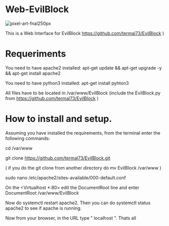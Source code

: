 # Web-EvilBlock
![pixel-art-fnal250px](https://user-images.githubusercontent.com/116316357/224299475-d2cd23fa-7b6e-4a3a-a2b8-db2a801d355c.png)

This is a Web Interface for EvilBlock  https://github.com/termal73/EvilBlock )
# Requeriments
You need to have apache2 installed: apt-get update && apt-get upgrade -y && apt-get install apache2

You need to have python3 installed: apt-get install pyhton3

All files have to be located in /var/www/EvilBlock (include the EvilBlock.py from https://github.com/termal73/EvilBlock )

# How to install and setup.
Assuming you have installed the requirements, from the terminal enter the following commands:

cd /var/www

git clone https://github.com/termal73/EvilBlock.git

( if you do the git clone from another directory do mv EvilBlock /var/www )

sudo nano /etc/apache2/sites-available/000-default.conf

On the <Virtualhost *:80> edit the DocumentRoot line and enter DocumentRoot /var/www/EvilBlock

Now do systemctl restart apache2. Then you can do systemctl status apache2 to see if apache is running.

Now from your browser, in the URL type " localhost ". Thats all

